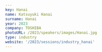 ```yaml
---
key: Hanai
name: Katsuyuki Hanai
surname: Hanai
year: 2023
company: TOSHIBA
photoURL: /2023/speakers/images/Hanai.jpg
type: industry
website: '/2023/sessions/industry_hanai'
---
```

